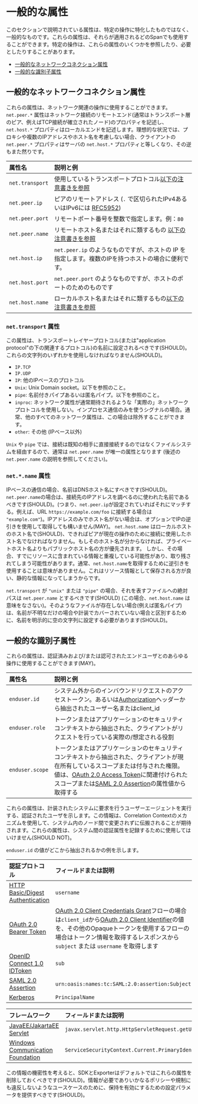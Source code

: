 <!--
# General attributes
-->

# 一般的な属性

<!--
The attributes described in this section are not specific to a particular operation but rather generic.
They may be used in any Span they apply to.
Particular operations may refer to or require some of these attributes.
-->

このセクションで説明されている属性は、特定の操作に特化したものではなく、一般的なものです。これらの属性は、それらが適用されるどのSpanでも使用することができます。特定の操作は、これらの属性のいくつかを参照したり、必要としたりすることがあります。

<!-- Re-generate TOC with `markdown-toc --no-first-h1 -i` -->
<!-- toc -->

<!--
- [General network connection attributes](#general-network-connection-attributes)
- [General identity attributes](#general-identity-attributes)
-->

- [一般的なネットワークコネクション属性](#一般的なネットワークコネクション属性)
- [一般的な識別子属性](#一般的な識別子属性)


<!-- tocstop -->

<!--
## General network connection attributes
-->

## 一般的なネットワークコネクション属性

<!--
These attributes may be used for any network related operation.
The `net.peer.*` attributes describe properties of the remote end of the network connection
(usually the transport-layer peer, e.g. the node to which a TCP connection was established),
while the `net.host.*` properties describe the local end.
In an ideal situation, not accounting for proxies, multiple IP addresses or host names,
the `net.peer.*` properties of a client are equal to the `net.host.*` properties of the server and vice versa.
-->

これらの属性は、ネットワーク関連の操作に使用することができます。`net.peer.*` 属性はネットワーク接続のリモートエンド(通常はトランスポート層のピア、例えばTCP接続が確立されたノード)のプロパティを記述し、`net.host.*` プロパティはローカルエンドを記述します。理想的な状況では、プロキシや複数のIPアドレスやホスト名を考慮しない場合、クライアントの `net.peer.*` プロパティはサーバの `net.host.*` プロパティと等しくなり、その逆もまた然りです。

<!--
|  Attribute name  |                                 Notes and examples                                |
| :--------------- | :-------------------------------------------------------------------------------- |
| `net.transport` | Transport protocol used. See [note below](#net.transport).                         |
| `net.peer.ip`   | Remote address of the peer (dotted decimal for IPv4 or [RFC5952][] for IPv6)       |
| `net.peer.port` | Remote port number as an integer. E.g., `80`.                                      |
| `net.peer.name` | Remote hostname or similar, see [note below](#net.name).                           |
| `net.host.ip`   | Like `net.peer.ip` but for the host IP. Useful in case of a multi-IP host.         |
| `net.host.port` | Like `net.peer.port` but for the host port.                                        |
| `net.host.name` | Local hostname or similar, see [note below](#net.name).                            |
-->

|  属性名  |                                 説明と例                               |
| :--------------- | :--------------------------------------------------------------------------------|
| `net.transport` | 使用しているトランスポートプロトコル[以下の注意書きを参照](#net.transport)              |
| `net.peer.ip`   | ピアのリモートアドレス (`.` で区切られたIPv4あるいはIPv6には [RFC5952][])       |
| `net.peer.port` | リモートポート番号を整数で指定します。例：`80`                                         |
| `net.peer.name` | リモートホスト名またはそれに類するもの [以下の注意書きを参照](#net.name)                 |
| `net.host.ip`   | `net.peer.ip` のようなものですが、ホストの IP を指定します。複数のIPを持つホストの場合に便利です。 |
| `net.host.port` | `net.peer.port` のようなものですが、ホストのポートのためのものです                      |
| `net.host.name` | ローカルホスト名またはそれに類するもの[以下の注意書きを参照](#net.name)                 |

<!--
[RFC5952]: https://tools.ietf.org/html/rfc5952
-->

[RFC5952]: https://tools.ietf.org/html/rfc5952

<!--
<a name="net.transport"></a>
-->

<a name="net.transport"></a>

<!--
### `net.transport` attribute
-->

### `net.transport` 属性

<!--
This attribute should be set to the name of the transport layer protocol (or the relevant protocol below the "application protocol"). One of these strings should be used:
-->

この属性は、トランスポートレイヤープロトコル(または"application protocol"の下の関連するプロトコル)の名前に設定されるべきです(SHOULD)。これらの文字列のいずれかを使用しなければなりません(SHOULD)。

<!--
* `IP.TCP`
* `IP.UDP`
* `IP`: Another IP-based protocol.
* `Unix`: Unix Domain socket. See note below.
* `pipe`: Named or anonymous pipe. See note below.
* `inproc`: Signals that there is only in-process communication not using a "real" network protocol in cases where network attributes would normally be expected. Usually all other network attributes can be left out in that case.
* `other`: Something else (not IP-based).
-->

* `IP.TCP`
* `IP.UDP`
* `IP`: 他のIPベースのプロトコル
* `Unix`: Unix Domain socket。以下を参照のこと。
* `pipe`: 名前付きパイプあるいは匿名パイプ。以下を参照のこと。
* `inproc`: ネットワーク属性が通常期待されるような「実際の」ネットワークプロトコルを使用しない。インプロセス通信のみを使うシグナルの場合。通常、他のすべてのネットワーク属性は、この場合は除外することができます。
* `other`: その他 (IPベース以外)


<!--
For `Unix` and `pipe`, since the connection goes over the file system instead of being directly to a known peer, `net.peer.name` is the only attribute that usually makes sense (see description of `net.peer.name` below).
-->

`Unix` や `pipe` では、接続は既知の相手に直接接続するのではなくファイルシステムを経由するので、通常は `net.peer.name` が唯一の属性となります (後述の `net.peer.name` の説明を参照してください)。

<!--
<a name="net.name"></a>
-->

<a name="net.name"></a>

<!--
### `net.*.name` attributes
-->

### `net.*.name` 属性

<!--
For IP-based communication, the name should be a DNS host name.
For `net.peer.name`, this should be the name that was used to look up the IP address that was connected to
(i.e., matching `net.peer.ip` if that one is set; e.g., `"example.com"` if connecting to an URL `https://example.com/foo`).
If only the IP address but no host name is available, reverse-lookup of the IP may optionally be used to obtain it.
`net.host.name` should be the host name of the local host,
preferably the one that the peer used to connect for the current operation.
If that is not known, a public hostname should be preferred over a private one. However, in that case it may be redundant with information already contained in resources and may be left out.
It will usually not make sense to use reverse-lookup to obtain `net.host.name`, as that would result in static information that is better stored as resource information.
-->

IPベースの通信の場合、名前はDNSホスト名にすべきです(SHOULD)。`net.peer.name`の場合は、接続先のIPアドレスを調べるのに使われた名前であるべきです(SHOULD)。(つまり、`net.peer.ip`が設定されていればそれにマッチする。例えば、URL `https://example.com/foo` に接続する場合は `"example.com"`)。IPアドレスのみでホスト名がない場合は、オプションでIPの逆引きを使用して取得しても構いません(MAY)。 `net.host.name` はローカルホストのホスト名で(SHOULD)、できればピアが現在の操作のために接続に使用したホスト名でなければなりません。もしそのホスト名が分からなければ、プライベートホスト名よりもパブリックホスト名の方が優先されます。 しかし、その場合、すでにリソースに含まれている情報と重複している可能性があり、取り残されてしまう可能性があります。通常、`net.host.name`を取得するために逆引きを使用することは意味がありません。これはリソース情報として保存される方が良い、静的な情報になってしまうからです。
<!--
If `net.transport` is `"unix"` or `"pipe"`, the absolute path to the file representing it should be used as `net.peer.name` (`net.host.name` doesn't make sense in that context).
If there is no such file (e.g., anonymous pipe),
the name should explicitly be set to the empty string to distinguish it from the case where the name is just unknown or not covered by the instrumentation.
-->

`net.transport` が `"unix"` または `"pipe"` の場合、それを表すファイルへの絶対パスは `net.peer.name` とするべきです(SHOULD) (この場合、`net.host.name` は意味をなさない)。そのようなファイルが存在しない場合(例えば匿名パイプ)は、名前が不明なだけの場合や計装でカバーされていない場合と区別するために、名前を明示的に空の文字列に設定する必要があります(SHOULD)。

<!--
## General identity attributes
-->

## 一般的な識別子属性

<!--
These attributes may be used for any operation with an authenticated and/or authorized enduser.
-->

これらの属性は、認証済みおよび/または認可されたエンドユーザとのあらゆる操作に使用することができます(MAY)。

<!--
|  Attribute name |                                 Notes and examples                                |
| :-------------- | :-------------------------------------------------------------------------------- |
| `enduser.id`    | Username or client_id extracted from the access token or [Authorization] header in the inbound request from outside the system.  |
| `enduser.role`  | Actual/assumed role the client is making the request under extracted from token or application security context. |
| `enduser.scope` | Scopes or granted authorities the client currently possesses extracted from token or application security context. The value would come from the scope associated with an [OAuth 2.0 Access Token] or an attribute value in a [SAML 2.0 Assertion]. |
-->

|  属性名 |                                 説明と例                                |
| :-------------- | :-------------------------------------------------------------------------------- |
| `enduser.id`    | システム外からのインバウンドリクエストのアクセストークン。あるいは[Authorization]ヘッダーから抽出されたユーザー名またはclient_id |
| `enduser.role`  | トークンまたはアプリケーションのセキュリティコンテキストから抽出された、クライアントがリクエストを行っている実際の/想定される役割 |
| `enduser.scope` | トークンまたはアプリケーションのセキュリティコンテキストから抽出された、クライアントが現在所有しているスコープまたは付与された権限。値は、[OAuth 2.0 Access Token]に関連付けられたスコープまたは[SAML 2.0 Assertion]の属性値から取得する |

<!--
These attributes describe the authenticated user driving the user agent making requests to the instrumented
system. It is expected this information would be propagated unchanged from node-to-node within the system
using the Correlation Context mechanism. These attributes should not be used to record system-to-system
authentication attributes.
-->

これらの属性は、計装されたシステムに要求を行うユーザーエージェントを実行する、認証されたユーザを示します。この情報は、Correlation Contextのメカニズムを使用して、システム内のノード間で変更されずに伝搬されることが期待されます。これらの属性は、システム間の認証属性を記録するために使用してはいけません(SHOULD NOT)。

<!--
Examples of where the `enduser.id` value is extracted from:
-->

`enduser.id` の値がどこから抽出されるかの例を示します。

<!--
| Authentication protocol | Field or description            |
| :---------------------- | :------------------------------ |
| [HTTP Basic/Digest Authentication] | `username`               |
| [OAuth 2.0 Bearer Token] | [OAuth 2.0 Client Identifier] value from `client_id` for the [OAuth 2.0 Client Credentials Grant] flow and `subject` or `username` from get token info response for other flows using opaque tokens. |
| [OpenID Connect 1.0 IDToken] | `sub` |
| [SAML 2.0 Assertion] | `urn:oasis:names:tc:SAML:2.0:assertion:Subject` |
| [Kerberos] | `PrincipalName` |
-->

| 認証プロトコル | フィールドまたは説明            |
| :---------------------- | :------------------------------ |
| [HTTP Basic/Digest Authentication] | `username`               |
| [OAuth 2.0 Bearer Token] | [OAuth 2.0 Client Credentials Grant]フローの場合は`client_id`から[OAuth 2.0 Client Identifier]の値を、その他のOpaqueトークンを使用するフローの場合はトークン情報を取得するレスポンスから `subject` または `username` を取得します |
| [OpenID Connect 1.0 IDToken] | `sub` |
| [SAML 2.0 Assertion] | `urn:oasis:names:tc:SAML:2.0:assertion:Subject` |
| [Kerberos] | `PrincipalName` |

<!--
| Framework               | Field or description            |
| :---------------------- | :------------------------------ |
| [JavaEE/JakartaEE Servlet] | `javax.servlet.http.HttpServletRequest.getUserPrincipal()` |
| [Windows Communication Foundation] | `ServiceSecurityContext.Current.PrimaryIdentity` |
-->

| フレームワーク               | フィールドまたは説明            |
| :---------------------- | :------------------------------ |
| [JavaEE/JakartaEE Servlet] | `javax.servlet.http.HttpServletRequest.getUserPrincipal()` |
| [Windows Communication Foundation] | `ServiceSecurityContext.Current.PrimaryIdentity` |


<!--
[Authorization]: https://tools.ietf.org/html/rfc7235#section-4.2
[OAuth 2.0 Access Token]: https://tools.ietf.org/html/rfc6749#section-3.3
[SAML 2.0 Assertion]: http://docs.oasis-open.org/security/saml/Post2.0/sstc-saml-tech-overview-2.0.html
[HTTP Basic/Digest Authentication]: https://tools.ietf.org/html/rfc2617
[OAuth 2.0 Bearer Token]: https://tools.ietf.org/html/rfc6750
[OAuth 2.0 Client Identifier]: https://tools.ietf.org/html/rfc6749#section-2.2
[OAuth 2.0 Client Credentials Grant]: https://tools.ietf.org/html/rfc6749#section-4.4
[OpenID Connect 1.0 IDToken]: https://openid.net/specs/openid-connect-core-1_0.html#IDToken
[Kerberos]: https://tools.ietf.org/html/rfc4120
[JavaEE/JakartaEE Servlet]: https://jakarta.ee/specifications/platform/8/apidocs/javax/servlet/http/HttpServletRequest.html
[Windows Communication Foundation]: https://docs.microsoft.com/en-us/dotnet/api/system.servicemodel.servicesecuritycontext?view=netframework-4.8
-->

[Authorization]: https://tools.ietf.org/html/rfc7235#section-4.2
[OAuth 2.0 Access Token]: https://tools.ietf.org/html/rfc6749#section-3.3
[SAML 2.0 Assertion]: http://docs.oasis-open.org/security/saml/Post2.0/sstc-saml-tech-overview-2.0.html
[HTTP Basic/Digest Authentication]: https://tools.ietf.org/html/rfc2617
[OAuth 2.0 Bearer Token]: https://tools.ietf.org/html/rfc6750
[OAuth 2.0 Client Identifier]: https://tools.ietf.org/html/rfc6749#section-2.2
[OAuth 2.0 Client Credentials Grant]: https://tools.ietf.org/html/rfc6749#section-4.4
[OpenID Connect 1.0 IDToken]: https://openid.net/specs/openid-connect-core-1_0.html#IDToken
[Kerberos]: https://tools.ietf.org/html/rfc4120
[JavaEE/JakartaEE Servlet]: https://jakarta.ee/specifications/platform/8/apidocs/javax/servlet/http/HttpServletRequest.html
[Windows Communication Foundation]: https://docs.microsoft.com/en-us/dotnet/api/system.servicemodel.servicesecuritycontext?view=netframework-4.8

<!--
Given the sensitive nature of this information, SDKs and exporters SHOULD drop these attributes by
default and then provide a configuration parameter to turn on retention for use cases where the
information is required and would not violate any policies or regulations.
-->

この情報の機密性を考えると、SDKとExporterはデフォルトではこれらの属性を削除しておくべきです(SHOULD)。情報が必要でありいかなるポリシーや規制にも違反しないようなユースケースのために、保持を有効にするための設定パラメータを提供すべきです(SHOULD)。
